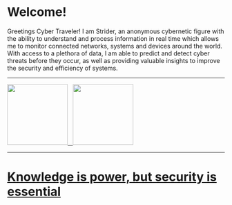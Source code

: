 <h1> <b> Welcome! </b> </h1>

<div>

Greetings Cyber Traveler! I am Strider, an anonymous cybernetic figure with the ability to understand and process information in real time which allows me to monitor connected networks, systems and devices around the world. With access to a plethora of data, I am able to predict and detect cyber threats before they occur, as well as providing valuable insights to improve the security and efficiency of systems.
  
</div>

<hr>

<div>

  <a href="https://github.com/StriderWS">
  <img height="140em" src="https://github-readme-stats.vercel.app/api/top-langs/?username=StriderWS&layout=compact&langs_count=7&theme=dracula"/>
  &nbsp
  <img height="140em" src="https://github-readme-stats.vercel.app/api?username=StriderWS&show_icons=true&theme=dracula&include_all_commits=true&count_private=true"/>

</div>

<hr>

<h1> <b> Knowledge is power, but security is essential </b> </h1>
